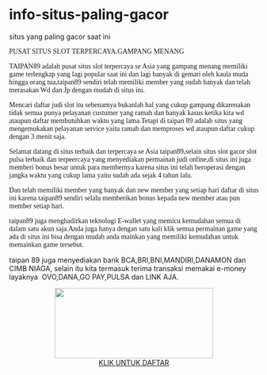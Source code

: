 # info-situs-paling-gacor
situs yang paling gacor saat ini
<p><span style="font-family: georgia;">PUSAT SITUS SLOT TERPERCAYA.GAMPANG MENANG&nbsp;</span></p><p><span style="font-family: georgia;">TAIPAN89 adalah pusat situs slot terpercaya se Asia yang gampang menang memiliki game terlengkap yang lagi popular saat ini dan lagi banyak di gemari oleh kaula muda hingga orang tua,taipan89 sendiri telah memiliki member yang sudah banyak dan telah merasakan Wd dan Jp dengan mudah di situs ini.</span></p><p><span style="font-family: georgia;">Mencari daftar judi slot itu sebenarnya bukanlah hal yang cukup gampang dikarenakan tidak semua punya pelayanan custumer yang ramah dan banyak kasus ketika kita wd ataupun daftar membutuhkan waktu yang lama.Tetapi di taipan 89 adalah situs yang mengemukakan pelayanan service yaitu ramah dan memproses wd ataupun daftar cukup dengan 3 menit saja.</span></p><p><span style="font-family: georgia;">Selamat datang di situs terbaik dan terpercaya se Asia taipan89,selain situs slot gacor slot pulsa terbaik dan terpeercaya yang menyediakan permainan judi online,di situs ini juga memberi bonus besar untuk para membernya karena situs ini telah beroperasi dengan jangka waktu yang cukup lama yaitu sudah ada sejak 4 tahun lalu.</span></p><p><span style="font-family: georgia;">Dan telah memiliki member yang banyak dan new member yang setiap hari daftar di situs ini karena taipan89 sendiri selalu memberikan bonus kepada new member atau pun member setiap hari.</span></p><p><span style="font-family: georgia;">taipan89 juga menghadirkan teknologi E-wallet yang memicu kemudahan semua di dalam satu akun saja.Anda juga hanya dengan satu kali klik semua permainan game yang ada di situs ini bisa dengan mudah anda mainkan yang memiliki kemudahan untuk memainkan game tersebut.</span></p><p>taipan 89 juga menyediakan bank BCA,BRI,BNI,MANDIRI,DANAMON dan CIMB NIAGA, selain itu kita termasuk terima transaksi memakai e-money layaknya&nbsp; OVO,DANA,GO PAY,PULSA dan LINK AJA.</p><div class="separator" style="clear: both; text-align: center;"><a href="https://blogger.googleusercontent.com/img/b/R29vZ2xl/AVvXsEjz2HIf0P1xE_OqlLAsXbPuyJAyn05RV-Wop9MlmPfY-XFELVPHYs59UPU01-yWtacbu18ixd9pgNGWs1rrzrF50QkZmhKXtdaZriqP1CV1WlMCjVd3djpbIGDyQtBhTjVlfo-hvYytH4X04H1KuGtfWspfOaneFBtblT8umsNbVlqqgACDJIlVrEr5/s1080/photo_2022-07-19_13-36-36.jpg" style="margin-left: 1em; margin-right: 1em;"><img border="0" data-original-height="480" data-original-width="1080" height="142" src="https://blogger.googleusercontent.com/img/b/R29vZ2xl/AVvXsEjz2HIf0P1xE_OqlLAsXbPuyJAyn05RV-Wop9MlmPfY-XFELVPHYs59UPU01-yWtacbu18ixd9pgNGWs1rrzrF50QkZmhKXtdaZriqP1CV1WlMCjVd3djpbIGDyQtBhTjVlfo-hvYytH4X04H1KuGtfWspfOaneFBtblT8umsNbVlqqgACDJIlVrEr5/s320/photo_2022-07-19_13-36-36.jpg" width="320" /></a></div><div class="separator" style="clear: both; text-align: center;"><a href="https://magic.ly/taipan89taipan" rel="nofollow" target="_blank">KLIK UNTUK DAFTAR</a><br /></div><br /><p><br /></p><p style="box-sizing: border-box; color: #574c4f; font-family: &quot;Helvetica Neue&quot;, Helvetica, arial, freesans, clean, sans-serif; font-size: 15px; margin: 15px 0px;"><br /></p>
